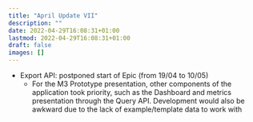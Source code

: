 ```yaml
---
title: "April Update VII"
description: ""
date: 2022-04-29T16:08:31+01:00
lastmod: 2022-04-29T16:08:31+01:00
draft: false
images: []
---
```


- Export API: postponed start of Epic (from 19/04 to 10/05)
    - For the M3 Prototype presentation, other components of the application took priority, such as the Dashboard and metrics presentation through the Query API. Development would also be awkward due to the lack of example/template data to work with